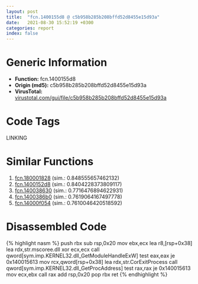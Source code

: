 ```yaml
---
layout: post
title:  "fcn.1400155d8 @ c5b958b285b208bffd52d8455e15d93a"
date:   2021-08-30 15:52:19 +0300
categories: report
index: false
---
```


# Generic Information
- **Function:** fcn.1400155d8
- **Origin (md5):** c5b958b285b208bffd52d8455e15d93a
- **VirusTotal:** [virustotal.com/gui/file/c5b958b285b208bffd52d8455e15d93a][virustotal_ref]

# Code Tags
<span class="tag" id="LINKING">LINKING</span>


# Similar Functions

1. [fcn.180001828][similar_1_ref] (sim.: 0.848555657462132)
2. [fcn.1400152d8][similar_2_ref] (sim.: 0.8404228373809117)
3. [fcn.140038630][similar_3_ref] (sim.: 0.7716476894622931)
4. [fcn.1400386b0][similar_4_ref] (sim.: 0.7619064167497778)
5. [fcn.14000f054][similar_5_ref] (sim.: 0.7610046420518592)


# Disassembled Code

{% highlight nasm %}
push rbx
sub rsp,0x20
mov ebx,ecx
lea r8,[rsp+0x38]
lea rdx,str.mscoree.dll
xor ecx,ecx
call qword[sym.imp.KERNEL32.dll_GetModuleHandleExW]
test eax,eax
je 0x140015613
mov rcx,qword[rsp+0x38]
lea rdx,str.CorExitProcess
call qword[sym.imp.KERNEL32.dll_GetProcAddress]
test rax,rax
je 0x140015613
mov ecx,ebx
call rax
add rsp,0x20
pop rbx
ret 
{% endhighlight %}


[similar_1_ref]: /report/fcn.180001828@7dc44f7522d53d03c7b1f4335f6d2a15
[similar_2_ref]: /report/fcn.1400152d8@3bee9e0608c478ffce0d10559aae732b
[similar_3_ref]: /report/fcn.140038630@3bee9e0608c478ffce0d10559aae732b
[similar_4_ref]: /report/fcn.1400386b0@3bee9e0608c478ffce0d10559aae732b
[similar_5_ref]: /report/fcn.14000f054@72082bb1b08918279d6780845b69f5ff
[virustotal_ref]: https://www.virustotal.com/gui/file/c5b958b285b208bffd52d8455e15d93a